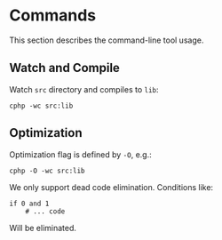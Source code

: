 Commands
==================

This section describes the command-line tool usage.


Watch and Compile
-----------------
Watch `src` directory and compiles to `lib`:

    cphp -wc src:lib


Optimization
----------------
Optimization flag is defined by `-O`, e.g.:

    cphp -O -wc src:lib

We only support dead code elimination.  Conditions like:

    if 0 and 1
        # ... code

Will be eliminated.
